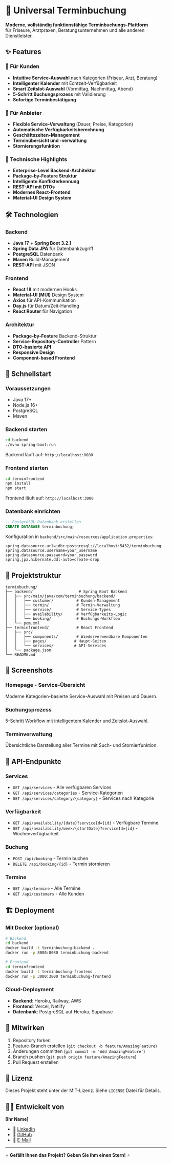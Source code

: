 # 🏢 Universal Terminbuchung

**Moderne, vollständig funktionsfähige Terminbuchungs-Plattform**  
für Friseure, Arztpraxen, Beratungsunternehmen und alle anderen Dienstleister.

## ✨ Features

### 🎯 Für Kunden
- **Intuitive Service-Auswahl** nach Kategorien (Friseur, Arzt, Beratung)
- **Intelligenter Kalender** mit Echtzeit-Verfügbarkeit
- **Smart Zeitslot-Auswahl** (Vormittag, Nachmittag, Abend)
- **5-Schritt Buchungsprozess** mit Validierung
- **Sofortige Terminbestätigung**

### 🔧 Für Anbieter
- **Flexible Service-Verwaltung** (Dauer, Preise, Kategorien)
- **Automatische Verfügbarkeitsberechnung**
- **Geschäftszeiten-Management**
- **Terminübersicht und -verwaltung**
- **Stornierungsfunktion**

### 🚀 Technische Highlights
- **Enterprise-Level Backend-Architektur**
- **Package-by-Feature Struktur**
- **Intelligente Konflikterkennung**
- **REST-API mit DTOs**
- **Modernes React-Frontend**
- **Material-UI Design System**

## 🛠 Technologien

### Backend
- **Java 17** + **Spring Boot 3.2.1**
- **Spring Data JPA** für Datenbankzugriff
- **PostgreSQL** Datenbank
- **Maven** Build-Management
- **REST-API** mit JSON

### Frontend
- **React 18** mit modernen Hooks
- **Material-UI (MUI)** Design System
- **Axios** für API-Kommunikation
- **Day.js** für Datum/Zeit-Handling
- **React Router** für Navigation

### Architektur
- **Package-by-Feature** Backend-Struktur
- **Service-Repository-Controller** Pattern
- **DTO-basierte API**
- **Responsive Design**
- **Component-based Frontend**

## 🚀 Schnellstart

### Voraussetzungen
- Java 17+
- Node.js 16+
- PostgreSQL
- Maven

### Backend starten
```bash
cd backend
./mvnw spring-boot:run
```
Backend läuft auf: `http://localhost:8080`

### Frontend starten
```bash
cd terminfrontend
npm install
npm start
```
Frontend läuft auf: `http://localhost:3000`

### Datenbank einrichten
```sql
-- PostgreSQL Datenbank erstellen
CREATE DATABASE terminbuchung;
```

Konfiguration in `backend/src/main/resources/application.properties`:
```properties
spring.datasource.url=jdbc:postgresql://localhost:5432/terminbuchung
spring.datasource.username=your_username
spring.datasource.password=your_password
spring.jpa.hibernate.ddl-auto=create-drop
```

## 📁 Projektstruktur

```
terminbuchung/
├── backend/                    # Spring Boot Backend
│   ├── src/main/java/com/terminbuchung/backend/
│   │   ├── customer/          # Kunden-Management
│   │   ├── termin/            # Termin-Verwaltung
│   │   ├── service/           # Service-Types
│   │   ├── availability/      # Verfügbarkeits-Logic
│   │   └── booking/           # Buchungs-Workflow
│   └── pom.xml
├── terminfrontend/            # React Frontend
│   ├── src/
│   │   ├── components/        # Wiederverwendbare Komponenten
│   │   ├── pages/            # Haupt-Seiten
│   │   └── services/         # API-Services
│   └── package.json
└── README.md
```

## 🎨 Screenshots

### Homepage - Service-Übersicht
Moderne Kategorien-basierte Service-Auswahl mit Preisen und Dauern.

### Buchungsprozess
5-Schritt Workflow mit intelligentem Kalender und Zeitslot-Auswahl.

### Terminverwaltung
Übersichtliche Darstellung aller Termine mit Such- und Stornierfunktion.

## 🔗 API-Endpunkte

### Services
- `GET /api/services` - Alle verfügbaren Services
- `GET /api/services/categories` - Service-Kategorien
- `GET /api/services/category/{category}` - Services nach Kategorie

### Verfügbarkeit
- `GET /api/availability/{date}?serviceId={id}` - Verfügbare Termine
- `GET /api/availability/week/{startDate}?serviceId={id}` - Wochenverfügbarkeit

### Buchung
- `POST /api/booking` - Termin buchen
- `DELETE /api/booking/{id}` - Termin stornieren

### Termine
- `GET /api/termine` - Alle Termine
- `GET /api/customers` - Alle Kunden

## 🏗 Deployment

### Mit Docker (optional)
```bash
# Backend
cd backend
docker build -t terminbuchung-backend .
docker run -p 8080:8080 terminbuchung-backend

# Frontend
cd terminfrontend
docker build -t terminbuchung-frontend .
docker run -p 3000:3000 terminbuchung-frontend
```

### Cloud-Deployment
- **Backend**: Heroku, Railway, AWS
- **Frontend**: Vercel, Netlify
- **Datenbank**: PostgreSQL auf Heroku, Supabase

## 🤝 Mitwirken

1. Repository forken
2. Feature-Branch erstellen (`git checkout -b feature/AmazingFeature`)
3. Änderungen committen (`git commit -m 'Add AmazingFeature'`)
4. Branch pushen (`git push origin feature/AmazingFeature`)
5. Pull Request erstellen

## 📝 Lizenz

Dieses Projekt steht unter der MIT-Lizenz. Siehe `LICENSE` Datei für Details.

## 👨‍💻 Entwickelt von

**[Ihr Name]**
- 💼 [LinkedIn](https://linkedin.com/in/ihr-profile)
- 🐙 [GitHub](https://github.com/ihr-username)
- 📧 [E-Mail](mailto:ihre-email@example.com)

---

⭐ **Gefällt Ihnen das Projekt? Geben Sie ihm einen Stern!** ⭐ 